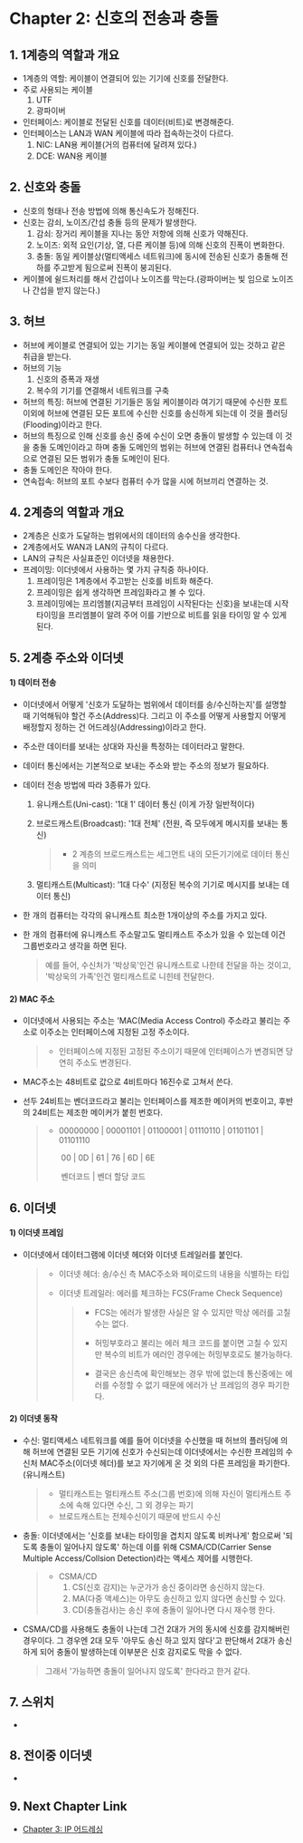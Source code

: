 #  Chapter 2: 신호의 전송과 충돌 #

## 1. 1계층의 역할과 개요
- 1계층의 역할: 케이블이 연결되어 있는 기기에 신호를 전달한다.
- 주로 사용되는 케이블
  1. UTF
  2. 광파이버
- 인터페이스: 케이블로 전달된 신호를 데이터(비트)로 변경해준다.
- 인터페이스는 LAN과 WAN 케이블에 따라 접속하는것이 다르다.
  1. NIC: LAN용 케이블(거의 컴퓨터에 달려져 있다.)
  2. DCE: WAN용 케이블

## 2. 신호와 충돌
- 신호의 형태나 전송 방법에 의해 통신속도가 정해진다.
- 신호는 감쇠, 노이즈/간섭 충돌 등의 문제가 발생한다.
  1. 감쇠: 장거리 케이블을 지나는 동안 저항에 의해 신호가 약해진다.
  2. 노이즈: 외적 요인(기상, 열, 다른 케이블 등)에 의해 신호의 진폭이 변화한다.
  3. 충돌: 동일 케이블상(멀티액세스 네트워크)에 동시에 전송된 신호가 충돌해 전하를 주고받게 됨으로써 진폭이 붕괴된다.
- 케이블에 쉴드처리를 해서 간섭이나 노이즈를 막는다.(광파이버는 빛 임으로 노이즈나 간섭을 받지 않는다.)

## 3. 허브
- 허브에 케이블로 연결되어 있는 기기는 동일 케이블에 연결되어 있는 것하고 같은 취급을 받는다.
- 허브의 기능
  1. 신호의 증폭과 재생
  2. 복수의 기기를 연결해서 네트워크를 구축
- 허브의 특징: 허브에 연결된 기기들은 동일 케이블이라 여기기 때문에 수신한 포트 이외에 허브에 연결된 모든 포트에 수신한 신호를 송신하게 되는데 이 것을 플러딩(Flooding)이라고 한다.
- 허브의 특징으로 인해 신호를 송신 중에 수신이 오면 충돌이 발생할 수 있는데 이 것을 충돌 도메인이라고 하며 충돌 도메인의 범위는 허브에 연결된 컴퓨터나 연속접속으로 연결된 모든 범위가 충돌 도메인이 된다.
- 충돌 도메인은 작아야 한다.
- 연속접속: 허브의 포트 수보다 컴퓨터 수가 많을 시에 허브끼리 연결하는 것.

## 4. 2계층의 역할과 개요
- 2계층은 신호가 도달하는 범위에서의 데이터의 송수신을 생각한다.
- 2계층에서도 WAN과 LAN의 규칙이 다르다.
- LAN의 규칙은 사실표준인 이더넷을 채용한다.
- 프레이밍: 이더넷에서 사용하는 몇 가지 규칙중 하나이다.
  1. 프레이밍은 1계층에서 주고받는 신호를 비트화 해준다.
  2. 프레이밍은 쉽게 생각하면 프레임화라고 볼 수 있다.
  3. 프레이밍에는 프리엠블(지금부터 프레임이 시작된다는 신호)을 보내는데 시작타이밍을 프리엠블이 알려 주어 이를 기반으로 비트를 읽을 타이밍 알 수 있게 된다.

## 5. 2계층 주소와 이더넷
#### 1) 데이터 전송

- 이더넷에서 어떻게 '신호가 도달하는 범위에서 데이터를 송/수신하는지'를 설명할 때 기억해둬야 할건 주소(Address)다. 그리고 이 주소를 어떻게 사용할지 어떻게 배정할지 정하는 건 어드레싱(Addressing)이라고 한다.

- 주소란 데이터를 보내는 상대와 자신을 특정하는 데이터라고 말한다.

- 데이터 통신에서는 기본적으로 보내는 주소와 받는 주소의 정보가 필요하다.

- 데이터 전송 방법에 따라 3종류가 있다.

  1. 유니캐스트(Uni-cast): '1대 1' 데이터 통신 (이게 가장 일반적이다)

  2. 브로드캐스트(Broadcast): '1대 전체' (전원, 즉 모두에게 메시지를 보내는 통신)

     > - 2 계층의 브로드캐스트는 세그먼트 내의 모든기기에로 데이터 통신을 의미

  3. 멀티캐스트(Multicast): '1대 다수' (지정된 복수의 기기로 메시지를 보내는 데이터 통신)

-  한 개의 컴퓨터는 각각의 유니캐스트 최소한 1개이상의 주소를 가지고 있다.

-  한 개의 컴퓨터에 유니캐스트 주소말고도 멀티캐스트 주소가 있을 수 있는데 이건 그룹번호라고 생각을 하면 된다.

   > 예를 들어, 수신처가 '박상욱'인건 유니캐스트로 나한테 전달을 하는 것이고, '박상욱의 가족'인건 멀티캐스트로 니힌테 전달한다.

#### 2) MAC 주소

- 이더넷에서 사용되는 주소는 'MAC(Media Access Control) 주소라고 불리는 주소로 이주소는 인터페이스에 지정된 고정 주소이다.

  > - 인터페이스에 지정된 고정된 주소이기 때문에 인터페이스가 변경되면 당연히 주소도 변경된다.

- MAC주소는 48비트로 값으로 4비트마다 16진수로 고쳐서 쓴다.

- 선두 24비트는 벤더코드라고 불리는 인터페이스를 제조한 메이커의 번호이고, 후반의 24비트는 제조한 메이커가 붙힌 번호다.

  > - 00000000 | 00001101 | 01100001 | 01110110 | 01101101 | 01101110 
  >
  >   ​       00      |       0D      |       61       |        76       |       6D      |       6E       
  >
  >   ​                     벤더코드                     |                   벤더 할당 코드

## 6. 이더넷
#### 1) 이더넷 프레임

- 이더넷에서 데이터그램에 이더넷 헤더와 이더넷 트레일러를 붙인다.

  > - 이더넷 헤더: 송/수신 측 MAC주소와 페이로드의 내용을 식별하는 타입
  >
  > - 이더넷 트레일러: 에러를 체크하는 FCS(Frame Check Sequence)
  >
  >   > - FCS는 에러가 발생한 사실은 알 수 있지만 막상 에러를 고칠 수는 없다.
  >   >
  >   > - 허밍부호라고 불리는 에러 체크 코드를 붙이면 고칠 수 있지만 복수의 비트가 에러인 경우에는 허밍부호로도 불가능하다.
  >   > - 결국은 송신측에 확인해보는 경우 밖에 없는데 통신중에는 에러를 수정할 수 없기 때문에 에러가 난 프레임의 경우 파기한다.

#### 2) 이더넷 동작

- 수신: 멀티액세스 네트워크를 예를 들어 이더넷을 수신했을 때 허브의 플러딩에 의해 허브에 연결된 모든 기기에 신호가 수신되는데 이더넷에서는 수신한 프레임의 수신처 MAC주소(이더넷 헤더)를 보고 자기에게 온 것 외의 다른 프레임을 파기한다. (유니캐스트)

  > - 멀티캐스트는 멀티캐스트 주소(그룹 번호)에 의해 자신이 멀티캐스트 주소에 속해 있다면 수신, 그 외 경우는 파기
  > - 브로드캐스트는 전체수신이기 때문에 반드시 수신

- 충돌: 이더넷에서는 '신호를 보내는 타이밍을 겹치지 않도록 비켜나게' 함으로써 '되도록 충돌이 일어나지 않도록' 하는데 이를 위해 CSMA/CD(Carrier Sense Multiple Access/Collsion Detection)라는 액세스 제어를 시행한다.

  > - CSMA/CD
  >   1. CS(신호 감지)는 누군가가 송신 중이라면 송신하지 않는다.
  >   2. MA(다중 액세스)는 아무도 송신하고 있지 않다면 송신할 수 있다.
  >   3. CD(충돌검사)는 송신 후에 충돌이 일어나면 다시 재수행 한다.

- CSMA/CD를 사용해도 충돌이 나는데 그건 2대가 거의 동시에 신호를 감지해버린 경우이다. 그 경우엔 2대 모두 '아무도 송신 하고 있지 않다'고 판단해서 2대가 송신하게 되어 충돌이 발생하는데 이부분은 신호 감지로도 막을 수 없다.

  > 그래서 '가능하면 충돌이 일어나지 않도록' 한다라고 한거 같다.

## 7. 스위치
- 

## 8. 전이중 이더넷
- 

## 9. Next Chapter Link
- [Chapter 3: IP 어드레싱](https://github.com/wargi/Etc/blob/master/Network/Chapter3.md)
